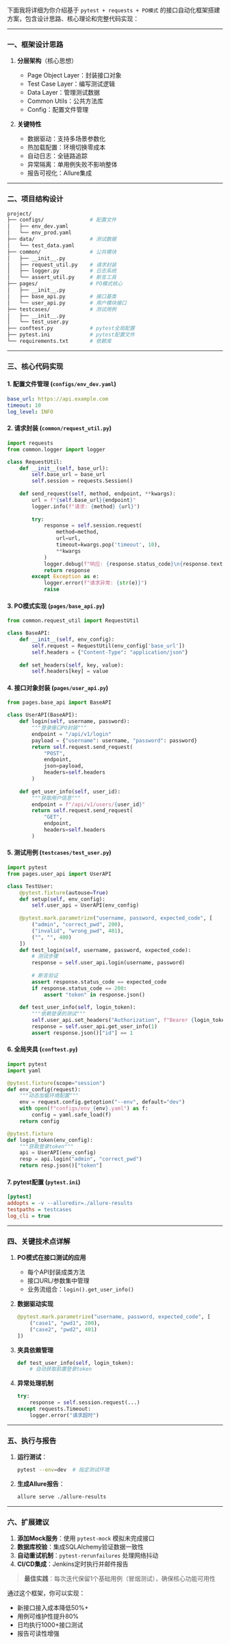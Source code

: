 下面我将详细为你介绍基于 `pytest + requests + PO模式` 的接口自动化框架搭建方案，包含设计思路、核心理论和完整代码实现：

---

### 一、框架设计思路
1. **分层架构**（核心思想）
   - Page Object Layer：封装接口对象
   - Test Case Layer：编写测试逻辑
   - Data Layer：管理测试数据
   - Common Utils：公共方法库
   - Config：配置文件管理

2. **关键特性**
   - 数据驱动：支持多场景参数化
   - 热加载配置：环境切换零成本
   - 自动日志：全链路追踪
   - 异常隔离：单用例失败不影响整体
   - 报告可视化：Allure集成

---

### 二、项目结构设计
```bash
project/
├── configs/               # 配置文件
│   ├── env_dev.yaml
│   └── env_prod.yaml
├── data/                  # 测试数据
│   └── test_data.yaml
├── common/                # 公共模块
│   ├── __init__.py
│   ├── request_util.py    # 请求封装
│   ├── logger.py          # 日志系统
│   └── assert_util.py     # 断言工具
├── pages/                 # PO模式核心
│   ├── __init__.py
│   ├── base_api.py        # 接口基类
│   └── user_api.py        # 用户模块接口
├── testcases/             # 测试用例
│   ├── __init__.py
│   └── test_user.py
├── conftest.py            # pytest全局配置
├── pytest.ini             # pytest配置文件
└── requirements.txt       # 依赖库
```

---

### 三、核心代码实现

#### 1. 配置文件管理 (`configs/env_dev.yaml`)
```yaml
base_url: https://api.example.com
timeout: 10
log_level: INFO
```

#### 2. 请求封装 (`common/request_util.py`)
```python
import requests
from common.logger import logger

class RequestUtil:
    def __init__(self, base_url):
        self.base_url = base_url
        self.session = requests.Session()
    
    def send_request(self, method, endpoint, **kwargs):
        url = f"{self.base_url}{endpoint}"
        logger.info(f"请求: {method} {url}")
        
        try:
            response = self.session.request(
                method=method,
                url=url,
                timeout=kwargs.pop('timeout', 10),
                **kwargs
            )
            logger.debug(f"响应: {response.status_code}\n{response.text[:500]}")
            return response
        except Exception as e:
            logger.error(f"请求异常: {str(e)}")
            raise
```

#### 3. PO模式实现 (`pages/base_api.py`)
```python
from common.request_util import RequestUtil

class BaseAPI:
    def __init__(self, env_config):
        self.request = RequestUtil(env_config['base_url'])
        self.headers = {"Content-Type": "application/json"}
        
    def set_headers(self, key, value):
        self.headers[key] = value
```

#### 4. 接口对象封装 (`pages/user_api.py`)
```python
from pages.base_api import BaseAPI

class UserAPI(BaseAPI):
    def login(self, username, password):
        """登录接口PO封装"""
        endpoint = "/api/v1/login"
        payload = {"username": username, "password": password}
        return self.request.send_request(
            "POST", 
            endpoint, 
            json=payload, 
            headers=self.headers
        )
    
    def get_user_info(self, user_id):
        """获取用户信息"""
        endpoint = f"/api/v1/users/{user_id}"
        return self.request.send_request(
            "GET", 
            endpoint, 
            headers=self.headers
        )
```

#### 5. 测试用例 (`testcases/test_user.py`)
```python
import pytest
from pages.user_api import UserAPI

class TestUser:
    @pytest.fixture(autouse=True)
    def setup(self, env_config):
        self.user_api = UserAPI(env_config)
        
    @pytest.mark.parametrize("username, password, expected_code", [
        ("admin", "correct_pwd", 200),
        ("invalid", "wrong_pwd", 401),
        ("", "", 400)
    ])
    def test_login(self, username, password, expected_code):
        # 测试步骤
        response = self.user_api.login(username, password)
        
        # 断言验证
        assert response.status_code == expected_code
        if response.status_code == 200:
            assert "token" in response.json()
            
    def test_user_info(self, login_token):
        """依赖登录的测试"""
        self.user_api.set_headers("Authorization", f"Bearer {login_token}")
        response = self.user_api.get_user_info(1)
        assert response.json()["id"] == 1
```

#### 6. 全局夹具 (`conftest.py`)
```python
import pytest
import yaml

@pytest.fixture(scope="session")
def env_config(request):
    """动态加载环境配置"""
    env = request.config.getoption("--env", default="dev")
    with open(f"configs/env_{env}.yaml") as f:
        config = yaml.safe_load(f)
    return config

@pytest.fixture
def login_token(env_config):
    """获取登录token"""
    api = UserAPI(env_config)
    resp = api.login("admin", "correct_pwd")
    return resp.json()["token"]
```

#### 7. pytest配置 (`pytest.ini`)
```ini
[pytest]
addopts = -v --alluredir=./allure-results
testpaths = testcases
log_cli = true
```

---

### 四、关键技术点详解

1. **PO模式在接口测试的应用**
   - 每个API封装成类方法
   - 接口URL/参数集中管理
   - 业务流组合：`login().get_user_info()`

2. **数据驱动实现**
   ```python
   @pytest.mark.parametrize("username, password, expected_code", [
       ("case1", "pwd1", 200),
       ("case2", "pwd2", 401)
   ])
   ```

3. **夹具依赖管理**
   ```python
   def test_user_info(self, login_token): 
       # 自动获取前置登录token
   ```

4. **异常处理机制**
   ```python
   try:
       response = self.session.request(...)
   except requests.Timeout:
       logger.error("请求超时")
   ```

---

### 五、执行与报告
1. **运行测试**：
   ```bash
   pytest --env=dev  # 指定测试环境
   ```
   
2. **生成Allure报告**：
   ```bash
   allure serve ./allure-results
   ```

---

### 六、扩展建议
1. **添加Mock服务**：使用 `pytest-mock` 模拟未完成接口
2. **数据库校验**：集成SQLAlchemy验证数据一致性
3. **自动重试机制**：`pytest-rerunfailures` 处理网络抖动
4. **CI/CD集成**：Jenkins定时执行并邮件报告

> **最佳实践**：每次迭代保留1个基础用例（冒烟测试），确保核心功能可用性

通过这个框架，你可以实现：
- 新接口接入成本降低50%+
- 用例可维护性提升80%
- 日均执行1000+接口测试
- 报告可读性增强
